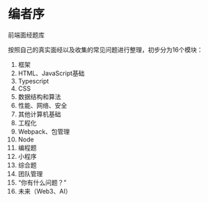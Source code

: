 # 编者序

前端面经题库

按照自己的真实面经以及收集的常见问题进行整理，初步分为16个模块：

1. 框架
2. HTML、JavaScript基础
3. Typescript
4. CSS
5. 数据结构和算法
6. 性能、网络、安全
7. 其他计算机基础
8. 工程化
9. Webpack、包管理
10. Node
11. 编程题
12. 小程序
13. 综合题
14. 团队管理
15. “你有什么问题？”
16. 未来（Web3、AI）
